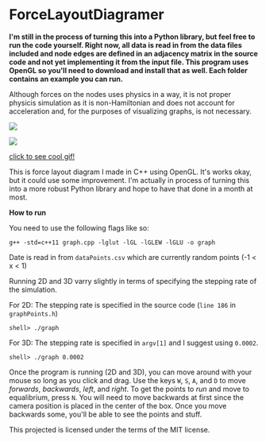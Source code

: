# ForceLayoutDiagramer

**I'm still in the process of turning this into a Python library, but feel free to run the code yourself. Right now, all data is read in from the data files included and node edges are defined in an adjacency matrix in the source code and not yet implementing it from the input file. This program uses OpenGL so you'll need to download and install that as well. Each folder contains an example you can run.**

Although forces on the nodes uses physics in a way, it is not proper physicis simulation as it is non-Hamiltonian and does not account for acceleration and, for the purposes of visualizing graphs, is not necessary.

![](http://i.imgur.com/HULvqHi.png)

![](http://i.imgur.com/ZxVBmI6.png)

[click to see cool gif!](http://i.imgur.com/yl7hLf9.gifv)

This is force layout diagram I made in C++ using OpenGL. It's works okay, but it could use some improvement. 
I'm actually in process of turning this into a more robust Python library and hope to have that done in a month at most. 

**How to run**

You need to use the following flags like so: 

`g++ -std=c++11 graph.cpp -lglut -lGL -lGLEW -lGLU -o graph`

Date is read in from `dataPoints.csv` which are currently random points (-1 < x < 1)

Running 2D and 3D varry slightly in terms of specifying the stepping rate of the simulation. 

For 2D: The stepping rate is specified in the source code (`line 186` in `graphPoints.h`)

  `shell> ./graph`

For 3D: The stepping rate is specified in `argv[1]` and I suggest using `0.0002`. 

  `shell> ./graph 0.0002`
  
Once the program is running (2D and 3D), you can move around with your mouse so long as you click and drag. Use the keys `W`, `S`, `A`, and `D` to move *forwards*, *backwards*, *left*, and *right*. To get the points to *run* and move to equalibrium, press `N`. You will need to move backwards at first since the camera position is placed in the center of the box. Once you move backwards some, you'll be able to see the points and stuff. 
  

This projected is licensed under the terms of the MIT license.
